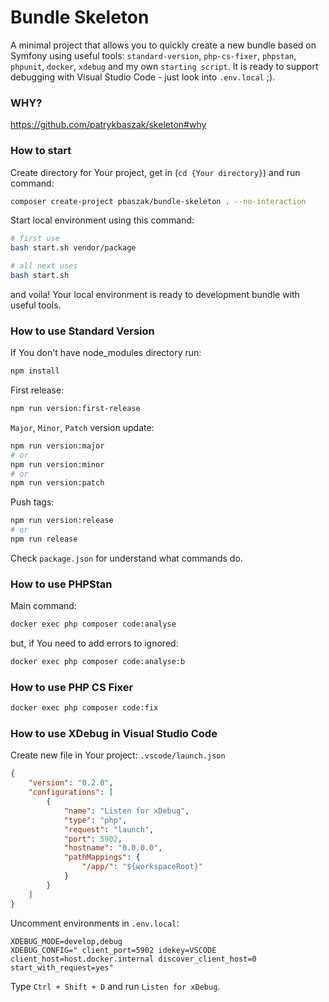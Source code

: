 # Bundle Skeleton #

A minimal project that allows you to quickly create a new bundle based on Symfony using useful tools: `standard-version`, `php-cs-fixer`, `phpstan`, `phpunit`, `docker`, `xdebug` and my own `starting script`. It is ready to support debugging with Visual Studio Code - just look into `.env.local` ;).

### WHY?
https://github.com/patrykbaszak/skeleton#why

### How to start

Create directory for Your project, get in (`cd {Your directory}`) and run command:
```sh
composer create-project pbaszak/bundle-skeleton . --no-interaction
```

Start local environment using this command:
```sh
# first use
bash start.sh vendor/package

# all next uses
bash start.sh
```
and voila! Your local environment is ready to development bundle with useful tools.

### How to use **Standard Version**

If You don't have node_modules directory run:
```sh
npm install
```

First release:
```sh
npm run version:first-release
```

`Major`, `Minor`, `Patch` version update:
```sh
npm run version:major
# or
npm run version:minor
# or
npm run version:patch
```

Push tags:
```sh
npm run version:release
# or
npm run release
```

Check `package.json` for understand what commands do.

### How to use **PHPStan**

Main command:
```bash
docker exec php composer code:analyse
```
but, if You need to add errors to ignored:
```bash
docker exec php composer code:analyse:b
```

### How to use **PHP CS Fixer**

```bash
docker exec php composer code:fix
```

### How to use **XDebug** in **Visual Studio Code**

Create new file in Your project: `.vscode/launch.json`
```json
{
    "version": "0.2.0",
    "configurations": [
        {
            "name": "Listen for xDebug",
            "type": "php",
            "request": "launch",
            "port": 5902,
            "hostname": "0.0.0.0",
            "pathMappings": {
                "/app/": "${workspaceRoot}"
            }
        }
    ]
}
```

Uncomment environments in `.env.local`:
```env
XDEBUG_MODE=develop,debug
XDEBUG_CONFIG=" client_port=5902 idekey=VSCODE client_host=host.docker.internal discover_client_host=0 start_with_request=yes"
```

Type `Ctrl + Shift + D` and run `Listen for xDebug`.
